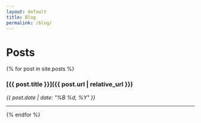 ```yaml
---
layout: default
title: Blog
permalink: /blog/
---
```


# Posts

{% for post in site.posts %}
  
### [{{ post.title }}]({{ post.url | relative_url }})  
*{{ post.date | date: "%B %d, %Y" }}*

---  

{% endfor %}